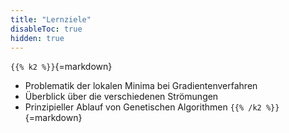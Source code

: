 ```yaml
---
title: "Lernziele"
disableToc: true
hidden: true
---
```



`{{% k2 %}}`{=markdown}
*   Problematik der lokalen Minima bei Gradientenverfahren
*   Überblick über die verschiedenen Strömungen
*   Prinzipieller Ablauf von Genetischen Algorithmen
`{{% /k2 %}}`{=markdown}
